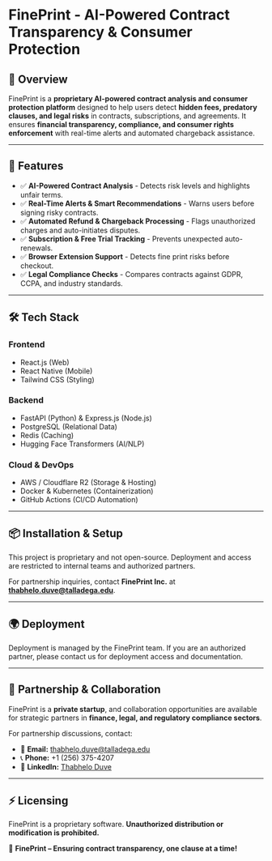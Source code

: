 # **FinePrint - AI-Powered Contract Transparency & Consumer Protection**

## **🚀 Overview**
FinePrint is a **proprietary AI-powered contract analysis and consumer protection platform** designed to help users detect **hidden fees, predatory clauses, and legal risks** in contracts, subscriptions, and agreements. It ensures **financial transparency, compliance, and consumer rights enforcement** with real-time alerts and automated chargeback assistance.

---
## **🌟 Features**
- ✅ **AI-Powered Contract Analysis** - Detects risk levels and highlights unfair terms.  
- ✅ **Real-Time Alerts & Smart Recommendations** - Warns users before signing risky contracts.  
- ✅ **Automated Refund & Chargeback Processing** - Flags unauthorized charges and auto-initiates disputes.  
- ✅ **Subscription & Free Trial Tracking** - Prevents unexpected auto-renewals.  
- ✅ **Browser Extension Support** - Detects fine print risks before checkout.  
- ✅ **Legal Compliance Checks** - Compares contracts against GDPR, CCPA, and industry standards.  

---
## **🛠️ Tech Stack**
### **Frontend**
- React.js (Web)
- React Native (Mobile)
- Tailwind CSS (Styling)

### **Backend**
- FastAPI (Python) & Express.js (Node.js)
- PostgreSQL (Relational Data)
- Redis (Caching)
- Hugging Face Transformers (AI/NLP)

### **Cloud & DevOps**
- AWS / Cloudflare R2 (Storage & Hosting)
- Docker & Kubernetes (Containerization)
- GitHub Actions (CI/CD Automation)

---
## **📦 Installation & Setup**
This project is proprietary and not open-source. Deployment and access are restricted to internal teams and authorized partners.

For partnership inquiries, contact **FinePrint Inc.** at **thabhelo.duve@talladega.edu**.

---
## **🌍 Deployment**
Deployment is managed by the FinePrint team. If you are an authorized partner, please contact us for deployment access and documentation.

---
## **🤝 Partnership & Collaboration**
FinePrint is a **private startup**, and collaboration opportunities are available for strategic partners in **finance, legal, and regulatory compliance sectors**.

For partnership discussions, contact:
- 📧 **Email:** thabhelo.duve@talladega.edu  
- 📞 **Phone:** +1 (256) 375-4207  
- 🔗 **LinkedIn:** [Thabhelo Duve](https://linkedin.com/in/thabhelo_tabs)

---
## **⚡ Licensing**
FinePrint is a proprietary software. **Unauthorized distribution or modification is prohibited.**

🚀 **FinePrint – Ensuring contract transparency, one clause at a time!**

